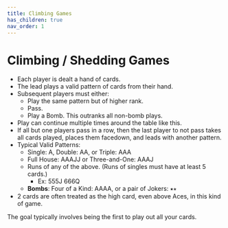```yaml
---
title: Climbing Games
has_children: true
nav_order: 1
---
```


# Climbing / Shedding Games

- Each player is dealt a hand of cards.
- The lead plays a valid pattern of cards from their hand.
- Subsequent players must either:
    - Play the same pattern but of higher rank.
    - Pass.
    - Play a Bomb. This outranks all non-bomb plays.
- Play can continue multiple times around the table like this.
- If all but one players pass in a row, then the last player to not pass takes all cards played, places them facedown, and leads with another pattern.
- Typical Valid Patterns:
    - Single: <span class="card">A</span>, Double: <span class="card">A</span><span class="card">A</span>, or Triple: <span class="card">A</span><span class="card">A</span><span class="card">A</span>
    - Full House: <span class="card">A</span><span class="card">A</span><span class="card">A</span><span class="card">J</span><span class="card">J</span> or Three-and-One: <span class="card">A</span><span class="card">A</span><span class="card">A</span><span class="card">J</span>
    - Runs of any of the above. (Runs of singles must have at least 5 cards.)
      - Ex: <span class="card">5</span><span class="card">5</span><span class="card">5</span><span class="card">J</span> <span class="card">6</span><span class="card">6</span><span class="card">6</span><span class="card">Q</span>
    - **Bombs**: Four of a Kind: <span class="card">A</span><span class="card">A</span><span class="card">A</span><span class="card">A</span>, or a pair of Jokers: <span class="card">⭑</span><span class="card">⭒</span>
- 2 cards are often treated as the high card, even above Aces, in this kind of game.

The goal typically involves being the first to play out all your cards.

<!--
- Each player is dealt a hand of cards.
- The lead plays a valid pattern of cards from their hand.
- Subsequent players must either:
    - Play the same pattern but of higher rank.
    - Pass.
    - Play a Bomb. This outranks all non-bomb plays.
- Play can continue multiple times around the table like this.
- If all but one players pass in a row, then the last player to not pass takes all cards played, places them facedown, and leads with another pattern.
- Typical Valid Patterns:
    - Single: **[A]**, Double: **[A][A]**, or Triple: **[A][A][[A]**
    - Full House: **[A][A][A][J][J]** or Three-and-One: **[A][A][A][J]**
    - Runs of any of the above. (Runs of singles must have at least 5 cards.)
      - Ex: **[5][5][5][J]** **[6][6][6][Q]**
    - **Bombs**: Four of a Kind: **[A][A][A][A]**, or a pair of Jokers: **[⭑][⭒]**-->




